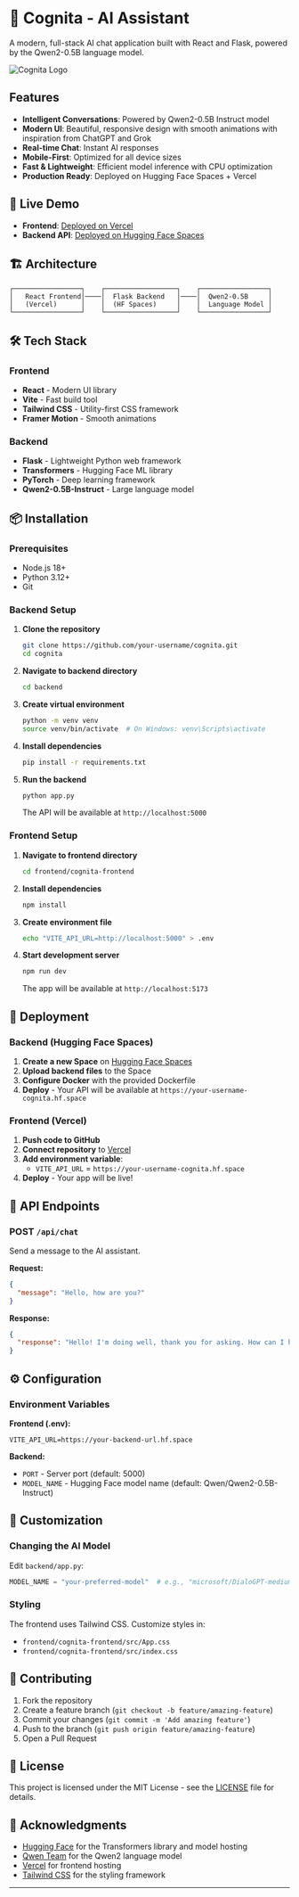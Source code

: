 # 🤖 Cognita - AI Assistant

A modern, full-stack AI chat application built with React and Flask, powered by the Qwen2-0.5B language model.

![Cognita Logo](frontend/cognita-frontend/src/assets/logo_2.png)

## Features

- **Intelligent Conversations**: Powered by Qwen2-0.5B Instruct model
- **Modern UI**: Beautiful, responsive design with smooth animations with inspiration from ChatGPT and Grok
- **Real-time Chat**: Instant AI responses
- **Mobile-First**: Optimized for all device sizes
- **Fast & Lightweight**: Efficient model inference with CPU optimization
- **Production Ready**: Deployed on Hugging Face Spaces + Vercel

## 🚀 Live Demo

- **Frontend**: [Deployed on Vercel](https://cognita-three.vercel.app/)
- **Backend API**: [Deployed on Hugging Face Spaces](https://richmond050-cognita.hf.space)

## 🏗️ Architecture

```
┌─────────────────┐    ┌──────────────────┐    ┌─────────────────┐
│   React Frontend│────│  Flask Backend   │────│  Qwen2-0.5B     │
│   (Vercel)      │    │  (HF Spaces)     │    │  Language Model │
└─────────────────┘    └──────────────────┘    └─────────────────┘
```

## 🛠️ Tech Stack

### Frontend
- **React** - Modern UI library
- **Vite** - Fast build tool
- **Tailwind CSS** - Utility-first CSS framework
- **Framer Motion** - Smooth animations

### Backend
- **Flask** - Lightweight Python web framework
- **Transformers** - Hugging Face ML library
- **PyTorch** - Deep learning framework
- **Qwen2-0.5B-Instruct** - Large language model

## 📦 Installation

### Prerequisites
- Node.js 18+ 
- Python 3.12+
- Git

### Backend Setup

1. **Clone the repository**
   ```bash
   git clone https://github.com/your-username/cognita.git
   cd cognita
   ```

2. **Navigate to backend directory**
   ```bash
   cd backend
   ```

3. **Create virtual environment**
   ```bash
   python -m venv venv
   source venv/bin/activate  # On Windows: venv\Scripts\activate
   ```

4. **Install dependencies**
   ```bash
   pip install -r requirements.txt
   ```

5. **Run the backend**
   ```bash
   python app.py
   ```

   The API will be available at `http://localhost:5000`

### Frontend Setup

1. **Navigate to frontend directory**
   ```bash
   cd frontend/cognita-frontend
   ```

2. **Install dependencies**
   ```bash
   npm install
   ```

3. **Create environment file**
   ```bash
   echo "VITE_API_URL=http://localhost:5000" > .env
   ```

4. **Start development server**
   ```bash
   npm run dev
   ```

   The app will be available at `http://localhost:5173`

## 🚀 Deployment

### Backend (Hugging Face Spaces)

1. **Create a new Space** on [Hugging Face Spaces](https://huggingface.co/spaces)
2. **Upload backend files** to the Space
3. **Configure Docker** with the provided Dockerfile
4. **Deploy** - Your API will be available at `https://your-username-cognita.hf.space`

### Frontend (Vercel)

1. **Push code to GitHub**
2. **Connect repository** to [Vercel](https://vercel.com)
3. **Add environment variable**:
   - `VITE_API_URL` = `https://your-username-cognita.hf.space`
4. **Deploy** - Your app will be live!

## 📡 API Endpoints

### POST `/api/chat`

Send a message to the AI assistant.

**Request:**
```json
{
  "message": "Hello, how are you?"
}
```

**Response:**
```json
{
  "response": "Hello! I'm doing well, thank you for asking. How can I help you today?"
}
```

## ⚙️ Configuration

### Environment Variables

**Frontend (.env):**
```
VITE_API_URL=https://your-backend-url.hf.space
```

**Backend:**
- `PORT` - Server port (default: 5000)
- `MODEL_NAME` - Hugging Face model name (default: Qwen/Qwen2-0.5B-Instruct)

## 🎨 Customization

### Changing the AI Model

Edit `backend/app.py`:
```python
MODEL_NAME = "your-preferred-model"  # e.g., "microsoft/DialoGPT-medium"
```

### Styling

The frontend uses Tailwind CSS. Customize styles in:
- `frontend/cognita-frontend/src/App.css`
- `frontend/cognita-frontend/src/index.css`

## 🤝 Contributing

1. Fork the repository
2. Create a feature branch (`git checkout -b feature/amazing-feature`)
3. Commit your changes (`git commit -m 'Add amazing feature'`)
4. Push to the branch (`git push origin feature/amazing-feature`)
5. Open a Pull Request

## 📄 License

This project is licensed under the MIT License - see the [LICENSE](LICENSE) file for details.

## 🙏 Acknowledgments

- [Hugging Face](https://huggingface.co) for the Transformers library and model hosting
- [Qwen Team](https://github.com/QwenLM/Qwen) for the Qwen2 language model
- [Vercel](https://vercel.com) for frontend hosting
- [Tailwind CSS](https://tailwindcss.com) for the styling framework


---
